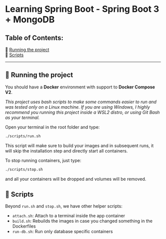# Learning Spring Boot - Spring Boot 3 + MongoDB


## Table of Contents:

🏃 [Running the project](#-running-the-project)  
📄 [Scripts](#-scripts)


---


## 🏃 Running the project

You should have a **Docker** environment with support to **Docker Compose V2**.

_This project uses bash scripts to make some commands easier to run and was tested only on a Linux machine. If you are using Windows, I highly recommend you running this project inside a WSL2 distro, or using Git Bash as your terminal._

Open your terminal in the root folder and type:

```bash
./scripts/run.sh
```

This script will make sure to build your images and in subsequent runs, it will skip the installation step and directly start all containers.

To stop running containers, just type:

```bash
./scripts/stop.sh
```

and all your containers will be dropped and volumes will be removed.


## 📄 Scripts

Beyond `run.sh` and `stop.sh`, we have other helper scripts:

- `attach.sh`: Attach to a terminal inside the app container
- `build.sh`: Rebuilds the images in case you changed something in the Dockerfiles
- `run-db.sh`: Run only database specific containers
